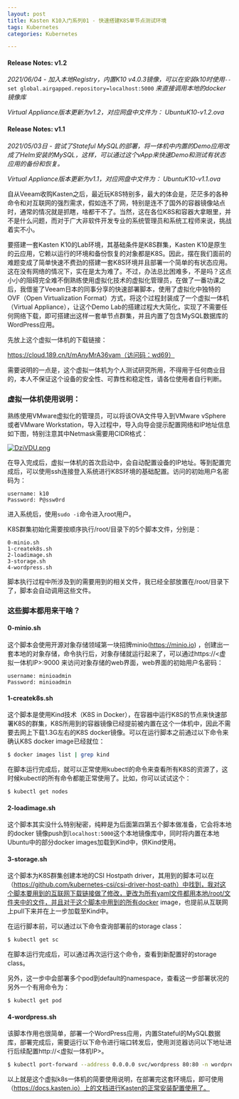 ```yaml
---
layout: post
title: Kasten K10入门系列01 - 快速搭建K8S单节点测试环境
tags: Kubernetes
categories: Kubernetes

---
```


#### Release Notes: v1.2

*2021/06/04 - 加入本地Registry，内置K10 v4.0.3镜像，可以在安装k10时使用*`--set global.airgapped.repository=localhost:5000` *来直接调用本地的docker镜像库*

*Virtual Appliance版本更新为v1.2，对应网盘中文件为：
UbuntuK10-v1.2.ova*

#### Release Notes: v1.1

*2021/05/03日 - 尝试了Stateful MySQL的部署，将一体机中内置的Demo应用改成了Helm安装的MySQL，这样，可以通过这个vApp来快速Demo和测试有状态应用的备份和恢复。*

*Virtual Appliance版本更新为v1.1，对应网盘中文件为：
UbuntuK10-v1.1.ova*

自从Veeam收购Kasten之后，最近玩K8S特别多，最大的体会是，茫茫多的各种命令和对互联网的强烈需求，假如连不了网，特别是连不了国外的容器镜像站点时，通常的情况就是抓瞎，啥都干不了。当然，这在各位K8S和容器大拿眼里，并不是什么问题，而对于广大非软件开发专业的系统管理员和系统工程师来说，挑战着实不小。

要搭建一套Kasten K10的Lab环境，其基础条件是K8S群集，Kasten K10是原生的云应用，它赖以运行的环境和备份恢复的对象都是K8S。因此，摆在我们面前的难题变成了简单快速不费劲的搭建一套K8S环境并且部署一个简单的有状态应用。这在没有网络的情况下，实在是太为难了。不过，办法总比困难多，不是吗？这点小小的阻碍完全难不倒熟练使用虚拟化技术的虚拟化管理员，在做了一番功课之后，我借鉴了Veeam日本的同事分享的快速部署脚本，使用了虚拟化中独特的OVF（Open Virtualization Format）方式，将这个过程封装成了一个虚拟一体机（Virtual Appliance），让这个Demo Lab的搭建过程大大简化，实现了不需要任何网络下载，即可搭建出这样一套单节点群集，并且内置了包含MySQL数据库的WordPress应用。

先放上这个虚拟一体机的下载链接：

https://cloud.189.cn/t/mAnyMrA36vam（访问码：wd69）

需要说明的一点是，这个虚拟一体机为个人测试研究所用，不得用于任何商业目的，本人不保证这个设备的安全性、可靠性和稳定性，请各位使用者自行判断。

### 虚拟一体机使用说明：

熟练使用VMware虚拟化的管理员，可以将该OVA文件导入到VMware vSphere或者VMware Workstation，导入过程中，导入向导会提示配置网络和IP地址信息如下图，特别注意其中Netmask需要用CIDR格式：

[![DziVDU.png](https://s3.ax1x.com/2020/12/07/DziVDU.png)](https://imgchr.com/i/DziVDU)

在导入完成后，虚拟一体机的首次启动中，会自动配置设备的IP地址。等到配置完成后，可以使用ssh连接登入系统进行K8S环境的基础配置。访问的初始用户名密码为：

```PlainTXT
username: k10
Password: P@ssw0rd
```

进入系统后，使用`sudo -i`命令进入root用户。

K8S群集初始化需要按顺序执行/root/目录下的5个脚本文件，分别是：

```PlainTXT
0-minio.sh
1-createk8s.sh
2-loadimage.sh
3-storage.sh
4-wordpress.sh
```

脚本执行过程中所涉及到的需要用到的相关文件，我已经全部放置在/root/目录下了，脚本会自动调用这些文件。

### 这些脚本都用来干啥？

#### 0-minio.sh

这个脚本会使用开源对象存储领域第一块招牌minio(https://minio.io) ，创建出一套本地的对象存储，命令执行后，对象存储就运行起来了，可以通过https://<虚拟一体机IP>:9000 来访问对象存储的web界面，web界面的初始用户名密码：

```PlainTXT
username: minioadmin
Password: minioadmin
```

#### 1-createk8s.sh

这个脚本是使用Kind技术（K8S in Docker），在容器中运行K8S的节点来快速部署K8S的群集，K8S所用到的容器镜像已经提前被内置在这个一体机中，因此不需要去网上下载1.3G左右的K8S docker镜像。可以在运行脚本之前通过以下命令来确认K8S docker image已经就位：

```bash
$ docker images list | grep kind
```

在脚本运行完成后，就可以正常使用kubectl的命令来查看所有K8S的资源了，这时候kubectl的所有命令都能正常使用了。比如，你可以试试这个：

```bash
$ kubectl get nodes
```

#### 2-loadimage.sh

这个脚本其实没什么特别秘密，纯粹是为后面第四第五个脚本做准备，它会将本地的docker 镜像push到`localhost:5000`这个本地镜像库中，同时将内置在本地Ubuntu中的部分docker images加载到Kind中，供Kind使用。

#### 3-storage.sh

这个脚本为K8S群集创建本地的CSI Hostpath driver，其用到的脚本可以在（https://github.com/kubernetes-csi/csi-driver-host-path）中找到，我对这个脚本要用到的互联网下载链接做了修改，更改为所有yaml文件都用本地/root/文件夹中的文件，并且对于这个脚本中用到的所有docker image，也提前从互联网上pull下来并在上一步加载至Kind中。

在运行脚本前，可以通过以下命令查询部署前的storage class：

```bash
$ kubectl get sc
```

在脚本运行完成后，可以通过再次运行这个命令，查看到新配置好的storage class。

另外，这一步中会部署多个pod到default的namespace，查看这一步部署状况的另外一个有用命令为：

```bash
$ kubectl get pod
```

#### 4-wordpress.sh

该脚本作用也很简单，部署一个WordPress应用，内置Stateful的MySQL数据库，部署完成后，需要运行以下命令进行端口转发后，使用浏览器访问以下地址进行后续配置http://<虚拟一体机IP>。

```bash
$ kubectl port-forward --address 0.0.0.0 svc/wordpress 80:80 -n wordpress
```

以上就是这个虚拟k8s一体机的简要使用说明，在部署完这套环境后，即可使用（https://docs.kasten.io）上的文档进行Kasten的正常安装配置使用了。

